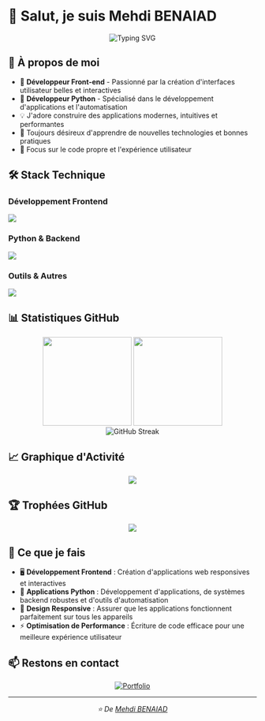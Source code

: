 # 👋 Salut, je suis Mehdi BENAIAD

<div align="center">
  <img src="https://readme-typing-svg.herokuapp.com?font=Fira+Code&pause=1000&color=2196F3&center=true&vCenter=true&width=520&lines=Développeur+Front-end;Développeur+Python;Toujours+en+apprentissage" alt="Typing SVG" />
</div>

## 🚀 À propos de moi

- 🎨 **Développeur Front-end** - Passionné par la création d'interfaces utilisateur belles et interactives
- 🐍 **Développeur Python** - Spécialisé dans le développement d'applications et l'automatisation
- 💡 J'adore construire des applications modernes, intuitives et performantes
- 🌱 Toujours désireux d'apprendre de nouvelles technologies et bonnes pratiques
- 🎯 Focus sur le code propre et l'expérience utilisateur

## 🛠️ Stack Technique

### Développement Frontend
<div align="left">
  <img src="https://skillicons.dev/icons?i=js,html,css,tailwind" />
</div>

### Python & Backend
<div align="left">
  <img src="https://skillicons.dev/icons?i=python,django,flask,postgresql" />
</div>

### Outils & Autres
<div align="left">
  <img src="https://skillicons.dev/icons?i=github,vscode" />
</div>

## 📊 Statistiques GitHub

<div align="center">
  <img height="180em" src="https://github-readme-stats.vercel.app/api?username=solvyrth&show_icons=true&theme=tokyonight&include_all_commits=true&count_private=true"/>
  <img height="180em" src="https://github-readme-stats.vercel.app/api/top-langs/?username=solvyrth&layout=compact&langs_count=8&theme=tokyonight"/>
</div>

<div align="center">
  <img src="https://github-readme-streak-stats.herokuapp.com/?user=solvyrth&theme=tokyonight" alt="GitHub Streak" />
</div>

## 📈 Graphique d'Activité

<div align="center">
  <img src="https://github-readme-activity-graph.vercel.app/graph?username=solvyrth&theme=tokyo-night&bg_color=1a1b27&color=70a5fd&line=70a5fd&point=bf91f3&area=true&hide_border=true" />
</div>

## 🏆 Trophées GitHub

<div align="center">
  <img src="https://github-profile-trophy.vercel.app/?username=solvyrth&theme=tokyonight&no-frame=true&row=1&column=7" />
</div>

## 💼 Ce que je fais

- 🖥️ **Développement Frontend** : Création d'applications web responsives et interactives
- 🔧 **Applications Python** : Développement d'applications, de systèmes backend robustes et d'outils d'automatisation
- 📱 **Design Responsive** : Assurer que les applications fonctionnent parfaitement sur tous les appareils
- ⚡ **Optimisation de Performance** : Écriture de code efficace pour une meilleure expérience utilisateur

## 📫 Restons en contact

<div align="center">
  
[![Portfolio](https://img.shields.io/badge/Portfolio-FF5722?style=for-the-badge&logo=google-chrome&logoColor=white)](https://mehdi-benaiad-freelance.com)

</div>

---

<div align="center">
  <i>⭐️ De <a href="https://github.com/solvyrth">Mehdi BENAIAD</a></i>
</div>
